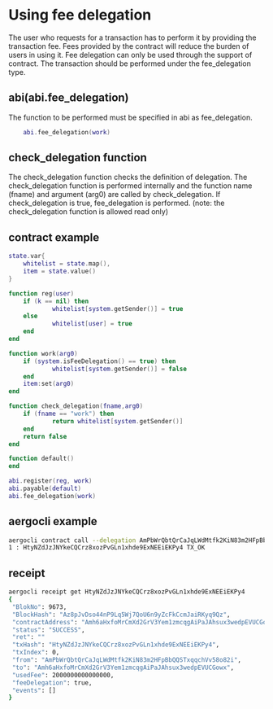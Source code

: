 # Using fee delegation
The user who requests for a transaction has to perform it by providing the transaction fee. Fees provided by the contract will reduce the burden of users in using it. 
Fee delegation can only be used through the support of contract. The transaction should be performed under the fee_delegation type.

## abi(abi.fee_delegation)
The function to be performed must be specified in abi as fee_delegation.

``` lua
    abi.fee_delegation(work)
```

## check_delegation function
The check_delegation function checks the definition of delegation. The check_delegation function is performed internally and the function name (fname) and argument (arg0) are called by check_delegation. If check_delegation is true, fee_delegation is performed. (note: the check_delegation function is allowed read only)


## contract example

``` lua
state.var{
	whitelist = state.map(),
	item = state.value()
}

function reg(user)
	if (k == nil) then
        	whitelist[system.getSender()] = true
	else
        	whitelist[user] = true
	end
end

function work(arg0)
	if (system.isFeeDelegation() == true) then
        	whitelist[system.getSender()] = false
	end
	item:set(arg0)
end

function check_delegation(fname,arg0)
	if (fname == "work") then
	       	return whitelist[system.getSender()]
	end
	return false
end

function default()
end

abi.register(reg, work)
abi.payable(default)
abi.fee_delegation(work)
```

## aergocli example

``` bash
aergocli contract call --delegation AmPbWrQbtQrCaJqLWdMtfk2KiN83m2HFpBbQQSTxqqchVv58o82i Amh6aHxfoMrCmXd2GrV3Yem1zmcqgAiPaJAhsux3wedpEVUCGowx work
1 : HtyNZdJzJNYkeCQCrz8xozPvGLn1xhde9ExNEEiEKPy4 TX_OK
```

## receipt

``` bash
aergocli receipt get HtyNZdJzJNYkeCQCrz8xozPvGLn1xhde9ExNEEiEKPy4
{
 "BlokNo": 9673,
 "BlockHash": "Az8pJvDso44nP9Lq5Wj7QoU6n9yZcFkCcmJaiRKyq9Qz",
 "contractAddress": "Amh6aHxfoMrCmXd2GrV3Yem1zmcqgAiPaJAhsux3wedpEVUCGowx",
 "status": "SUCCESS",
 "ret": ""
 "txHash": "HtyNZdJzJNYkeCQCrz8xozPvGLn1xhde9ExNEEiEKPy4",
 "txIndex": 0,
 "from": "AmPbWrQbtQrCaJqLWdMtfk2KiN83m2HFpBbQQSTxqqchVv58o82i",
 "to": "Amh6aHxfoMrCmXd2GrV3Yem1zmcqgAiPaJAhsux3wedpEVUCGowx",
 "usedFee": 2000000000000000,
 "feeDelegation": true,
 "events": []
}
```
